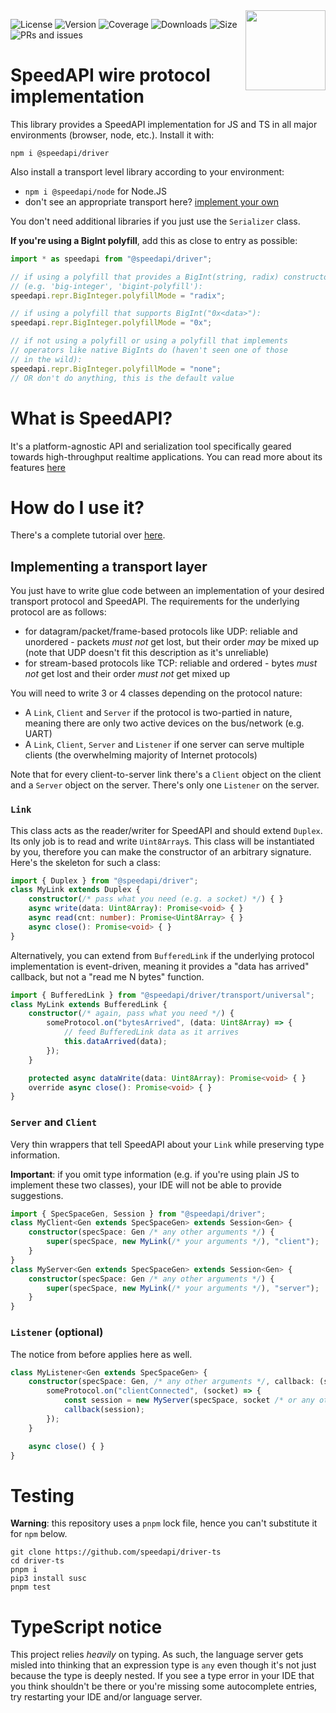<img align="right" width="128" src="https://github.com/speedapi/info/blob/master/logos/logo_color.png?raw=true">

![License](https://img.shields.io/github/license/speedapi/driver-ts)
![Version](https://img.shields.io/npm/v/@speedapi/driver)
![Coverage](https://coveralls.io/repos/github/speedapi/driver-ts/badge.svg?branch=master)
![Downloads](https://img.shields.io/npm/dt/@speedapi/driver)
![Size](https://img.shields.io/bundlephobia/minzip/@speedapi/driver)
![PRs and issues](https://img.shields.io/badge/PRs%20and%20issues-welcome-brightgreen)

# SpeedAPI wire protocol implementation
This library provides a SpeedAPI implementation for JS and TS in all major environments (browser, node, etc.). Install it with:
```console
npm i @speedapi/driver
```

Also install a transport level library according to your environment:
  - `npm i @speedapi/node` for Node.JS
  - don't see an appropriate transport here? [implement your own](#implementing-a-transport-layer)

You don't need additional libraries if you just use the `Serializer` class.

**If you're using a BigInt polyfill**, add this as close to entry as possible:
```typescript
import * as speedapi from "@speedapi/driver";

// if using a polyfill that provides a BigInt(string, radix) constructor
// (e.g. 'big-integer', 'bigint-polyfill'):
speedapi.repr.BigInteger.polyfillMode = "radix";

// if using a polyfill that supports BigInt("0x<data>"):
speedapi.repr.BigInteger.polyfillMode = "0x";

// if not using a polyfill or using a polyfill that implements
// operators like native BigInts do (haven't seen one of those
// in the wild):
speedapi.repr.BigInteger.polyfillMode = "none";
// OR don't do anything, this is the default value
```

# What is SpeedAPI?
It's a platform-agnostic API and serialization tool specifically geared towards high-throughput realtime applications. You can read more about its features [here](https://github.com/speedapi/info)

# How do I use it?
There's a complete tutorial over [here](https://github.com/speedapi/info/tree/master/speedapi-tutorial).

## Implementing a transport layer
You just have to write glue code between an implementation of your desired transport protocol and SpeedAPI. The requirements for the underlying protocol are as follows:
  - for datagram/packet/frame-based protocols like UDP: reliable and unordered - packets _must not_ get lost, but their order _may_ be mixed up (note that UDP doesn't fit this description as it's unreliable)
  - for stream-based protocols like TCP: reliable and ordered - bytes _must not_ get lost and their order _must not_ get mixed up

You will need to write 3 or 4 classes depending on the protocol nature:
  - A `Link`, `Client` and `Server` if the protocol is two-partied in nature, meaning there are only two active devices on the bus/network (e.g. UART)
  - A `Link`, `Client`, `Server` and `Listener` if one server can serve multiple clients (the overwhelming majority of Internet protocols)

Note that for every client-to-server link there's a `Client` object on the client and a `Server` object on the server. There's only one `Listener` on the server.

### `Link`
This class acts as the reader/writer for SpeedAPI and should extend `Duplex`. Its only job is to read and write `Uint8Array`s. This class will be instantiated by you, therefore you can make the constructor of an arbitrary signature. Here's the skeleton for such a class:
```ts
import { Duplex } from "@speedapi/driver";
class MyLink extends Duplex {
    constructor(/* pass what you need (e.g. a socket) */) { }
    async write(data: Uint8Array): Promise<void> { }
    async read(cnt: number): Promise<Uint8Array> { }
    async close(): Promise<void> { }
}
```

Alternatively, you can extend from `BufferedLink` if the underlying protocol implementation is event-driven, meaning it provides a "data has arrived" callback, but not a "read me N bytes" function.

```ts
import { BufferedLink } from "@speedapi/driver/transport/universal";
class MyLink extends BufferedLink {
    constructor(/* again, pass what you need */) {
        someProtocol.on("bytesArrived", (data: Uint8Array) => {
            // feed BufferedLink data as it arrives
            this.dataArrived(data);
        });
    }

    protected async dataWrite(data: Uint8Array): Promise<void> { }
    override async close(): Promise<void> { }
}
```

### `Server` and `Client`
Very thin wrappers that tell SpeedAPI about your `Link` while preserving type information.

**Important**: if you omit type information (e.g. if you're using plain JS to implement these two classes), your IDE will not be able to provide suggestions.
```ts
import { SpecSpaceGen, Session } from "@speedapi/driver";
class MyClient<Gen extends SpecSpaceGen> extends Session<Gen> {
    constructor(specSpace: Gen /* any other arguments */) {
        super(specSpace, new MyLink(/* your arguments */), "client");
    }
}
class MyServer<Gen extends SpecSpaceGen> extends Session<Gen> {
    constructor(specSpace: Gen /* any other arguments */) {
        super(specSpace, new MyLink(/* your arguments */), "server");
    }
}
```

### `Listener` (optional)
The notice from before applies here as well.
```ts
class MyListener<Gen extends SpecSpaceGen> {
    constructor(specSpace: Gen, /* any other arguments */, callback: (server: MyServer<Gen>) => void /* optional too */) {
        someProtocol.on("clientConnected", (socket) => {
            const session = new MyServer(specSpace, socket /* or any other arguments per your definition */);
            callback(session);
        });
    }

    async close() { }
}
```

# Testing
**Warning**: this repository uses a `pnpm` lock file, hence you can't substitute it for `npm` below.
```
git clone https://github.com/speedapi/driver-ts
cd driver-ts
pnpm i
pip3 install susc
pnpm test
```

# TypeScript notice
This project relies _heavily_ on typing. As such, the language server gets misled into thinking that an expression type is `any` even though it's not just because the type is deeply nested. If you see a type error in your IDE that you think shouldn't be there or you're missing some autocomplete entries, try restarting your IDE and/or language server.
